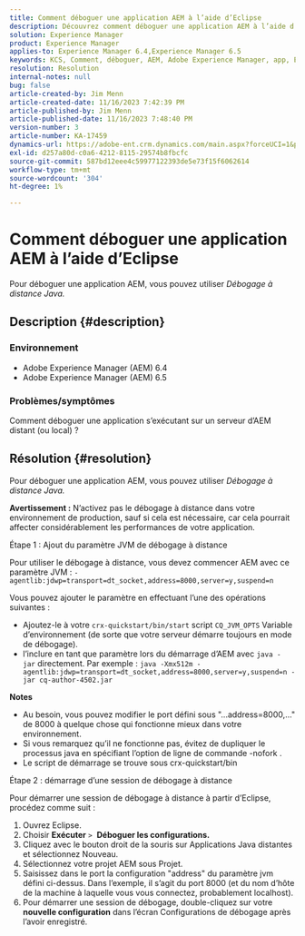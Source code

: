 ```yaml
---
title: Comment déboguer une application AEM à l’aide d’Eclipse
description: Découvrez comment déboguer une application AEM à l’aide d’Eclipse.
solution: Experience Manager
product: Experience Manager
applies-to: Experience Manager 6.4,Experience Manager 6.5
keywords: KCS, Comment, déboguer, AEM, Adobe Experience Manager, app, Eclipse, 6.4, 6.5, application
resolution: Resolution
internal-notes: null
bug: false
article-created-by: Jim Menn
article-created-date: 11/16/2023 7:42:39 PM
article-published-by: Jim Menn
article-published-date: 11/16/2023 7:48:40 PM
version-number: 3
article-number: KA-17459
dynamics-url: https://adobe-ent.crm.dynamics.com/main.aspx?forceUCI=1&pagetype=entityrecord&etn=knowledgearticle&id=016ddc48-b884-ee11-8179-6045bd006268
exl-id: d257a80d-c0a6-4212-8115-29574b8fbcfc
source-git-commit: 587bd12eee4c59977122393de5e73f15f6062614
workflow-type: tm+mt
source-wordcount: '304'
ht-degree: 1%

---
```


# Comment déboguer une application AEM à l’aide d’Eclipse


Pour déboguer une application AEM, vous pouvez utiliser *Débogage à distance Java.*

## Description {#description}


### <b>Environnement</b>

- Adobe Experience Manager (AEM) 6.4
- Adobe Experience Manager (AEM) 6.5




### <b>Problèmes/symptômes</b>

Comment déboguer une application s’exécutant sur un serveur d’AEM distant (ou local) ?


## Résolution {#resolution}


Pour déboguer une application AEM, vous pouvez utiliser *Débogage à distance Java.*

<b>Avertissement :</b> N’activez pas le débogage à distance dans votre environnement de production, sauf si cela est nécessaire, car cela pourrait affecter considérablement les performances de votre application.

Étape 1 : Ajout du paramètre JVM de débogage à distance

Pour utiliser le débogage à distance, vous devez commencer AEM avec ce paramètre JVM :
`-agentlib:jdwp=transport=dt_socket,address=8000,server=y,suspend=n`

Vous pouvez ajouter le paramètre en effectuant l’une des opérations suivantes :

- Ajoutez-le à votre `crx-quickstart/bin/start` script `CQ_JVM_OPTS` Variable d’environnement (de sorte que votre serveur démarre toujours en mode de débogage).
- l’inclure en tant que paramètre lors du démarrage d’AEM avec `java -jar` directement. Par exemple : `java -Xmx512m -agentlib:jdwp=transport=dt_socket,address=8000,server=y,suspend=n -jar cq-author-4502.jar`


<b>Notes</b>

- Au besoin, vous pouvez modifier le port défini sous &quot;...address=8000,...&quot; de 8000 à quelque chose qui fonctionne mieux dans votre environnement.
- Si vous remarquez qu’il ne fonctionne pas, évitez de dupliquer le processus java en spécifiant l’option de ligne de commande -nofork .
- Le script de démarrage se trouve sous crx-quickstart/bin


Étape 2 : démarrage d’une session de débogage à distance

Pour démarrer une session de débogage à distance à partir d’Eclipse, procédez comme suit :

1. Ouvrez Eclipse.
2. Choisir <b>Exécuter</b> `>`  <b>Déboguer les configurations.</b>
3. Cliquez avec le bouton droit de la souris sur Applications Java distantes et sélectionnez Nouveau.
4. Sélectionnez votre projet AEM sous Projet.
5. Saisissez dans le port la configuration &quot;address&quot; du paramètre jvm défini ci-dessus. Dans l’exemple, il s’agit du port 8000 (et du nom d’hôte de la machine à laquelle vous vous connectez, probablement localhost).
6. Pour démarrer une session de débogage, double-cliquez sur votre <b>nouvelle configuration</b> dans l’écran Configurations de débogage après l’avoir enregistré.

